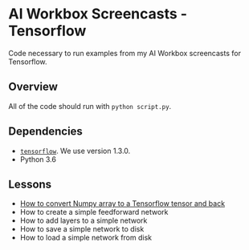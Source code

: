 # AI Workbox Screencasts - Tensorflow
Code necessary to run examples from my AI Workbox screencasts for Tensorflow.

## Overview

All of the code should run with `python script.py`.

## Dependencies

- [`tensorflow`](https://www.tensorflow.org/install/). We use version 1.3.0.
- Python 3.6

## Lessons
- [How to convert Numpy array to a Tensorflow tensor and back](https://github.com/finbarrtimbers/ai-workbox-screencasts-tensorflow/blob/master/numpy-arrays-to-tensorflow-tensors-and-back.py)
- How to create a simple feedforward network
- How to add layers to a simple network
- How to save a simple network to disk
- How to load a simple network from disk
